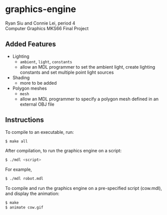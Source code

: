 # graphics-engine
Ryan Siu and Connie Lei, period 4<br>
Computer Graphics MKS66 Final Project

## Added Features
- Lighting
  - `ambient`, `light`, `constants`
  - allow an MDL programmer to set the ambient light, create lighting constants and set multiple point light sources
- Shading
  - more to be added
- Polygon meshes
  - `mesh`
  - allow an MDL programmer to specify a polygon mesh defined in an external OBJ file
  
## Instructions

To compile to an executable, run: 
```bash
$ make all
```

After compilation, to run the graphics engine on a script:
```bash
$ ./mdl <script>
```

For example,
```bash
$ ./mdl robot.mdl
```

To compile and run the graphics engine on a pre-specified script (cow.mdl), and display the animation:
```bash
$ make
$ animate cow.gif
```
